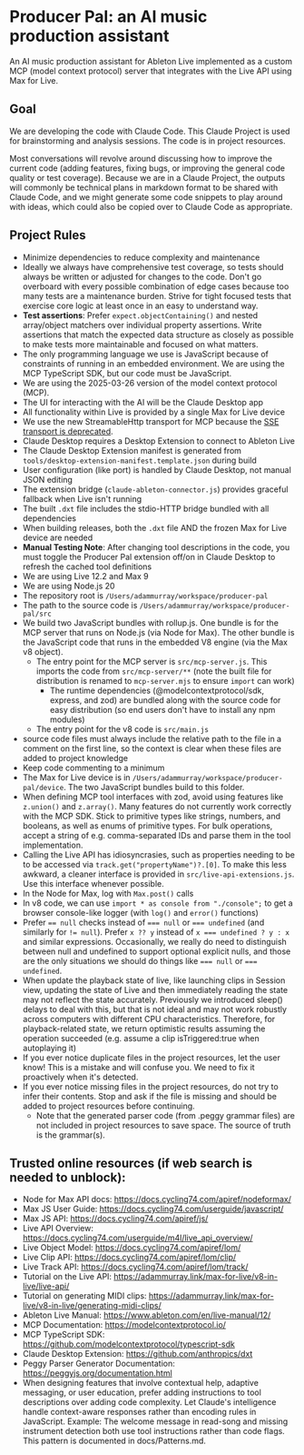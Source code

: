 # Producer Pal: an AI music production assistant

An AI music production assistant for Ableton Live implemented as a custom MCP
(model context protocol) server that integrates with the Live API using Max for
Live.

## Goal

We are developing the code with Claude Code. This Claude Project is used for
brainstorming and analysis sessions. The code is in project resources.

Most conversations will revolve around discussing how to improve the current
code (adding features, fixing bugs, or improving the general code quality or
test coverage). Because we are in a Claude Project, the outputs will commonly be
technical plans in markdown format to be shared with Claude Code, and we might
generate some code snippets to play around with ideas, which could also be
copied over to Claude Code as appropriate.

## Project Rules

- Minimize dependencies to reduce complexity and maintenance
- Ideally we always have comprehensive test coverage, so tests should always be
  written or adjusted for changes to the code. Don't go overboard with every
  possible combination of edge cases because too many tests are a maintenance
  burden. Strive for tight focused tests that exercise core logic at least once
  in an easy to understand way.
- **Test assertions**: Prefer `expect.objectContaining()` and nested
  array/object matchers over individual property assertions. Write assertions
  that match the expected data structure as closely as possible to make tests
  more maintainable and focused on what matters.
- The only programming language we use is JavaScript because of constraints of
  running in an embedded environment. We are using the MCP TypeScript SDK, but
  our code must be JavaScript.
- We are using the 2025-03-26 version of the model context protocol (MCP).
- The UI for interacting with the AI will be the Claude Desktop app
- All functionality within Live is provided by a single Max for Live device
- We use the new StreamableHttp transport for MCP because the
  [SSE transport is deprecated](https://github.com/modelcontextprotocol/typescript-sdk?tab=readme-ov-file#backwards-compatibility).
- Claude Desktop requires a Desktop Extension to connect to Ableton Live
- The Claude Desktop Extension manifest is generated from
  `tools/desktop-extension-manifest.template.json` during build
- User configuration (like port) is handled by Claude Desktop, not manual JSON
  editing
- The extension bridge (`claude-ableton-connector.js`) provides graceful
  fallback when Live isn't running
- The built `.dxt` file includes the stdio-HTTP bridge bundled with all
  dependencies
- When building releases, both the `.dxt` file AND the frozen Max for Live
  device are needed
- **Manual Testing Note**: After changing tool descriptions in the code, you
  must toggle the Producer Pal extension off/on in Claude Desktop to refresh the
  cached tool definitions
- We are using Live 12.2 and Max 9
- We are using Node.js 20
- The repository root is `/Users/adammurray/workspace/producer-pal`
- The path to the source code is `/Users/adammurray/workspace/producer-pal/src`
- We build two JavaScript bundles with rollup.js. One bundle is for the MCP
  server that runs on Node.js (via Node for Max). The other bundle is the
  JavaScript code that runs in the embedded V8 engine (via the Max v8 object).
  - The entry point for the MCP server is `src/mcp-server.js`. This imports the
    code from `src/mcp-server/**` (note the built file for distribution is
    renamed to `mcp-server.mjs` to ensure `import` can work)
    - The runtime dependencies (@modelcontextprotocol/sdk, express, and zod) are
      bundled along with the source code for easy distribution (so end users
      don't have to install any npm modules)
  - The entry point for the v8 code is `src/main.js`
- source code files must always include the relative path to the file in a
  comment on the first line, so the context is clear when these files are added
  to project knowledge
- Keep code commenting to a minimum
- The Max for Live device is in
  `/Users/adammurray/workspace/producer-pal/device`. The two JavaScript bundles
  build to this folder.
- When defining MCP tool interfaces with zod, avoid using features like
  `z.union()` and `z.array()`. Many features do not currently work correctly
  with the MCP SDK. Stick to primitive types like strings, numbers, and
  booleans, as well as enums of primitive types. For bulk operations, accept a
  string of e.g. comma-separated IDs and parse them in the tool implementation.
- Calling the Live API has idiosyncrasies, such as properties needing to be to
  be accessed via `track.get("propertyName")?.[0]`. To make this less awkward, a
  cleaner interface is provided in `src/live-api-extensions.js`. Use this
  interface whenever possible.
- In the Node for Max, log with `Max.post()` calls
- In v8 code, we can use `import * as console from "./console";` to get a
  browser console-like logger (with `log()` and `error()` functions)
- Prefer `== null` checks instead of `=== null` or `=== undefined` (and
  similarly for `!= null`). Prefer `x ?? y` instead of `x === undefined ? y : x`
  and similar expressions. Occasionally, we really do need to distinguish
  between null and undefined to support optional explicit nulls, and those are
  the only situations we should do things like `=== null` or `=== undefined`.
- When update the playback state of live, like launching clips in Session view,
  updating the state of Live and then immediately reading the state may not
  reflect the state accurately. Previously we introduced sleep() delays to deal
  with this, but that is not ideal and may not work robustly across computers
  with different CPU characteristics. Therefore, for playback-related state, we
  return optimistic results assuming the operation succeeded (e.g. assume a clip
  isTriggered:true when autoplaying it)
- If you ever notice duplicate files in the project resources, let the user
  know! This is a mistake and will confuse you. We need to fix it proactively
  when it's detected.
- If you ever notice missing files in the project resources, do not try to infer
  their contents. Stop and ask if the file is missing and should be added to
  project resources before continuing.
  - Note that the generated parser code (from .peggy grammar files) are not
    included in project resources to save space. The source of truth is the
    grammar(s).

## Trusted online resources (if web search is needed to unblock):

- Node for Max API docs: https://docs.cycling74.com/apiref/nodeformax/
- Max JS User Guide: https://docs.cycling74.com/userguide/javascript/
- Max JS API: https://docs.cycling74.com/apiref/js/
- Live API Overview: https://docs.cycling74.com/userguide/m4l/live_api_overview/
- Live Object Model: https://docs.cycling74.com/apiref/lom/
- Live Clip API: https://docs.cycling74.com/apiref/lom/clip/
- Live Track API: https://docs.cycling74.com/apiref/lom/track/
- Tutorial on the Live API:
  https://adammurray.link/max-for-live/v8-in-live/live-api/
- Tutorial on generating MIDI clips:
  https://adammurray.link/max-for-live/v8-in-live/generating-midi-clips/
- Ableton Live Manual: https://www.ableton.com/en/live-manual/12/
- MCP Documentation: https://modelcontextprotocol.io/
- MCP TypeScript SDK: https://github.com/modelcontextprotocol/typescript-sdk
- Claude Desktop Extension: https://github.com/anthropics/dxt
- Peggy Parser Generator Documentation: https://peggyjs.org/documentation.html
- When designing features that involve contextual help, adaptive messaging, or
  user education, prefer adding instructions to tool descriptions over adding
  code complexity. Let Claude's intelligence handle context-aware responses
  rather than encoding rules in JavaScript. Example: The welcome message in
  read-song and missing instrument detection both use tool instructions rather
  than code flags. This pattern is documented in docs/Patterns.md.

